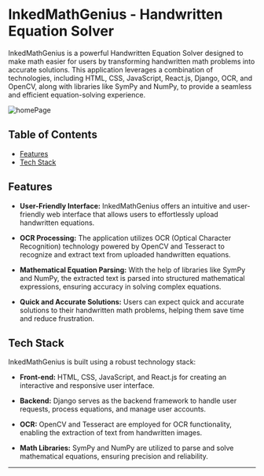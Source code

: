 # InkedMathGenius - Handwritten Equation Solver

InkedMathGenius is a powerful Handwritten Equation Solver designed to make math easier for users by transforming handwritten math problems into accurate solutions. This application leverages a combination of technologies, including HTML, CSS, JavaScript, React.js, Django, OCR, and OpenCV, along with libraries like SymPy and NumPy, to provide a seamless and efficient equation-solving experience.


![homePage](https://github.com/ShreshthaAggarwal08/InkedMathGenius/assets/119890674/483d41fd-e17f-4d6c-9e77-0bfac4e047fd)


## Table of Contents

- [Features](#features)
- [Tech Stack](#tech-stack)

## Features

- **User-Friendly Interface:** InkedMathGenius offers an intuitive and user-friendly web interface that allows users to effortlessly upload handwritten equations.

- **OCR Processing:** The application utilizes OCR (Optical Character Recognition) technology powered by OpenCV and Tesseract to recognize and extract text from uploaded handwritten equations.

- **Mathematical Equation Parsing:** With the help of libraries like SymPy and NumPy, the extracted text is parsed into structured mathematical expressions, ensuring accuracy in solving complex equations.

- **Quick and Accurate Solutions:** Users can expect quick and accurate solutions to their handwritten math problems, helping them save time and reduce frustration.

## Tech Stack

InkedMathGenius is built using a robust technology stack:

- **Front-end:** HTML, CSS, JavaScript, and React.js for creating an interactive and responsive user interface.

- **Backend:** Django serves as the backend framework to handle user requests, process equations, and manage user accounts.

- **OCR:** OpenCV and Tesseract are employed for OCR functionality, enabling the extraction of text from handwritten images.

- **Math Libraries:** SymPy and NumPy are utilized to parse and solve mathematical equations, ensuring precision and reliability.

---
